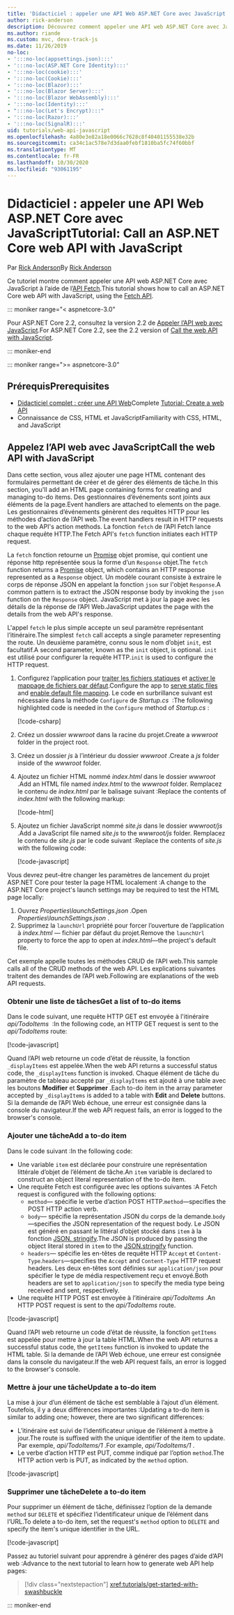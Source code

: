 ```yaml
---
title: 'Didacticiel : appeler une API Web ASP.NET Core avec JavaScript'
author: rick-anderson
description: Découvrez comment appeler une API web ASP.NET Core avec JavaScript.
ms.author: riande
ms.custom: mvc, devx-track-js
ms.date: 11/26/2019
no-loc:
- ':::no-loc(appsettings.json):::'
- ':::no-loc(ASP.NET Core Identity):::'
- ':::no-loc(cookie):::'
- ':::no-loc(Cookie):::'
- ':::no-loc(Blazor):::'
- ':::no-loc(Blazor Server):::'
- ':::no-loc(Blazor WebAssembly):::'
- ':::no-loc(Identity):::'
- ":::no-loc(Let's Encrypt):::"
- ':::no-loc(Razor):::'
- ':::no-loc(SignalR):::'
uid: tutorials/web-api-javascript
ms.openlocfilehash: 4a80e3e82a18e0066c7628c8f40401155538e32b
ms.sourcegitcommit: ca34c1ac578e7d3daa0febf1810ba5fc74f60bbf
ms.translationtype: MT
ms.contentlocale: fr-FR
ms.lasthandoff: 10/30/2020
ms.locfileid: "93061195"
---
```

# <a name="tutorial-call-an-aspnet-core-web-api-with-javascript"></a><span data-ttu-id="bbfbb-103">Didacticiel : appeler une API Web ASP.NET Core avec JavaScript</span><span class="sxs-lookup"><span data-stu-id="bbfbb-103">Tutorial: Call an ASP.NET Core web API with JavaScript</span></span>

<span data-ttu-id="bbfbb-104">Par [Rick Anderson](https://twitter.com/RickAndMSFT)</span><span class="sxs-lookup"><span data-stu-id="bbfbb-104">By [Rick Anderson](https://twitter.com/RickAndMSFT)</span></span>

<span data-ttu-id="bbfbb-105">Ce tutoriel montre comment appeler une API web ASP.NET Core avec JavaScript à l’aide de l’[API Fetch](https://developer.mozilla.org/docs/Web/API/Fetch_API).</span><span class="sxs-lookup"><span data-stu-id="bbfbb-105">This tutorial shows how to call an ASP.NET Core web API with JavaScript, using the [Fetch API](https://developer.mozilla.org/docs/Web/API/Fetch_API).</span></span>

::: moniker range="< aspnetcore-3.0"

<span data-ttu-id="bbfbb-106">Pour ASP.NET Core 2.2, consultez la version 2.2 de [Appeler l’API web avec JavaScript](xref:tutorials/first-web-api#call-the-web-api-with-javascript).</span><span class="sxs-lookup"><span data-stu-id="bbfbb-106">For ASP.NET Core 2.2, see the 2.2 version of [Call the web API with JavaScript](xref:tutorials/first-web-api#call-the-web-api-with-javascript).</span></span>

::: moniker-end

::: moniker range=">= aspnetcore-3.0"

## <a name="prerequisites"></a><span data-ttu-id="bbfbb-107">Prérequis</span><span class="sxs-lookup"><span data-stu-id="bbfbb-107">Prerequisites</span></span>

* <span data-ttu-id="bbfbb-108">[Didacticiel complet : créer une API Web](xref:tutorials/first-web-api)</span><span class="sxs-lookup"><span data-stu-id="bbfbb-108">Complete [Tutorial: Create a web API](xref:tutorials/first-web-api)</span></span>
* <span data-ttu-id="bbfbb-109">Connaissance de CSS, HTML et JavaScript</span><span class="sxs-lookup"><span data-stu-id="bbfbb-109">Familiarity with CSS, HTML, and JavaScript</span></span>

## <a name="call-the-web-api-with-javascript"></a><span data-ttu-id="bbfbb-110">Appelez l’API web avec JavaScript</span><span class="sxs-lookup"><span data-stu-id="bbfbb-110">Call the web API with JavaScript</span></span>

<span data-ttu-id="bbfbb-111">Dans cette section, vous allez ajouter une page HTML contenant des formulaires permettant de créer et de gérer des éléments de tâche.</span><span class="sxs-lookup"><span data-stu-id="bbfbb-111">In this section, you'll add an HTML page containing forms for creating and managing to-do items.</span></span> <span data-ttu-id="bbfbb-112">Des gestionnaires d’événements sont joints aux éléments de la page.</span><span class="sxs-lookup"><span data-stu-id="bbfbb-112">Event handlers are attached to elements on the page.</span></span> <span data-ttu-id="bbfbb-113">Les gestionnaires d’événements génèrent des requêtes HTTP pour les méthodes d’action de l’API web.</span><span class="sxs-lookup"><span data-stu-id="bbfbb-113">The event handlers result in HTTP requests to the web API's action methods.</span></span> <span data-ttu-id="bbfbb-114">La fonction `fetch` de l’API Fetch lance chaque requête HTTP.</span><span class="sxs-lookup"><span data-stu-id="bbfbb-114">The Fetch API's `fetch` function initiates each HTTP request.</span></span>

<span data-ttu-id="bbfbb-115">La `fetch` fonction retourne un [Promise](https://developer.mozilla.org/docs/Web/JavaScript/Reference/Global_Objects/Promise) objet promise, qui contient une réponse http représentée sous la forme d’un `Response` objet.</span><span class="sxs-lookup"><span data-stu-id="bbfbb-115">The `fetch` function returns a [Promise](https://developer.mozilla.org/docs/Web/JavaScript/Reference/Global_Objects/Promise) object, which contains an HTTP response represented as a `Response` object.</span></span> <span data-ttu-id="bbfbb-116">Un modèle courant consiste à extraire le corps de réponse JSON en appelant la fonction `json` sur l'objet `Response`.</span><span class="sxs-lookup"><span data-stu-id="bbfbb-116">A common pattern is to extract the JSON response body by invoking the `json` function on the `Response` object.</span></span> <span data-ttu-id="bbfbb-117">JavaScript met à jour la page avec les détails de la réponse de l’API Web.</span><span class="sxs-lookup"><span data-stu-id="bbfbb-117">JavaScript updates the page with the details from the web API's response.</span></span>

<span data-ttu-id="bbfbb-118">L'appel `fetch` le plus simple accepte un seul paramètre représentant l’itinéraire.</span><span class="sxs-lookup"><span data-stu-id="bbfbb-118">The simplest `fetch` call accepts a single parameter representing the route.</span></span> <span data-ttu-id="bbfbb-119">Un deuxième paramètre, connu sous le nom d’objet `init`, est facultatif.</span><span class="sxs-lookup"><span data-stu-id="bbfbb-119">A second parameter, known as the `init` object, is optional.</span></span> <span data-ttu-id="bbfbb-120">`init` est utilisé pour configurer la requête HTTP.</span><span class="sxs-lookup"><span data-stu-id="bbfbb-120">`init` is used to configure the HTTP request.</span></span>

1. <span data-ttu-id="bbfbb-121">Configurez l’application pour [traiter les fichiers statiques](/dotnet/api/microsoft.aspnetcore.builder.staticfileextensions.usestaticfiles#Microsoft_AspNetCore_Builder_StaticFileExtensions_UseStaticFiles_Microsoft_AspNetCore_Builder_IApplicationBuilder_) et [activer le mappage de fichiers par défaut](/dotnet/api/microsoft.aspnetcore.builder.defaultfilesextensions.usedefaultfiles#Microsoft_AspNetCore_Builder_DefaultFilesExtensions_UseDefaultFiles_Microsoft_AspNetCore_Builder_IApplicationBuilder_).</span><span class="sxs-lookup"><span data-stu-id="bbfbb-121">Configure the app to [serve static files](/dotnet/api/microsoft.aspnetcore.builder.staticfileextensions.usestaticfiles#Microsoft_AspNetCore_Builder_StaticFileExtensions_UseStaticFiles_Microsoft_AspNetCore_Builder_IApplicationBuilder_) and [enable default file mapping](/dotnet/api/microsoft.aspnetcore.builder.defaultfilesextensions.usedefaultfiles#Microsoft_AspNetCore_Builder_DefaultFilesExtensions_UseDefaultFiles_Microsoft_AspNetCore_Builder_IApplicationBuilder_).</span></span> <span data-ttu-id="bbfbb-122">Le code en surbrillance suivant est nécessaire dans la méthode `Configure` de *Startup.cs*  :</span><span class="sxs-lookup"><span data-stu-id="bbfbb-122">The following highlighted code is needed in the `Configure` method of *Startup.cs* :</span></span>

    [!code-csharp[](first-web-api/samples/3.0/TodoApi/StartupJavaScript.cs?highlight=8-9&name=snippet_configure)]

1. <span data-ttu-id="bbfbb-123">Créez un dossier *wwwroot* dans la racine du projet.</span><span class="sxs-lookup"><span data-stu-id="bbfbb-123">Create a *wwwroot* folder in the project root.</span></span>

1. <span data-ttu-id="bbfbb-124">Créez un dossier *js* à l’intérieur du dossier *wwwroot* .</span><span class="sxs-lookup"><span data-stu-id="bbfbb-124">Create a *js* folder inside of the *wwwroot* folder.</span></span>

1. <span data-ttu-id="bbfbb-125">Ajoutez un fichier HTML nommé *index.html* dans le dossier *wwwroot* .</span><span class="sxs-lookup"><span data-stu-id="bbfbb-125">Add an HTML file named *index.html* to the *wwwroot* folder.</span></span> <span data-ttu-id="bbfbb-126">Remplacez le contenu de *index.html* par le balisage suivant :</span><span class="sxs-lookup"><span data-stu-id="bbfbb-126">Replace the contents of *index.html* with the following markup:</span></span>

    [!code-html[](first-web-api/samples/3.0/TodoApi/wwwroot/index.html)]

1. <span data-ttu-id="bbfbb-127">Ajoutez un fichier JavaScript nommé *site.js* dans le dossier *wwwroot/js* .</span><span class="sxs-lookup"><span data-stu-id="bbfbb-127">Add a JavaScript file named *site.js* to the *wwwroot/js* folder.</span></span> <span data-ttu-id="bbfbb-128">Remplacez le contenu de *site.js* par le code suivant :</span><span class="sxs-lookup"><span data-stu-id="bbfbb-128">Replace the contents of *site.js* with the following code:</span></span>

    [!code-javascript[](first-web-api/samples/3.0/TodoApi/wwwroot/js/site.js?name=snippet_SiteJs)]

<span data-ttu-id="bbfbb-129">Vous devrez peut-être changer les paramètres de lancement du projet ASP.NET Core pour tester la page HTML localement :</span><span class="sxs-lookup"><span data-stu-id="bbfbb-129">A change to the ASP.NET Core project's launch settings may be required to test the HTML page locally:</span></span>

1. <span data-ttu-id="bbfbb-130">Ouvrez *Properties\launchSettings.json* .</span><span class="sxs-lookup"><span data-stu-id="bbfbb-130">Open *Properties\launchSettings.json* .</span></span>
1. <span data-ttu-id="bbfbb-131">Supprimez la `launchUrl` propriété pour forcer l’ouverture de l’application à *index.html* &mdash; fichier par défaut du projet.</span><span class="sxs-lookup"><span data-stu-id="bbfbb-131">Remove the `launchUrl` property to force the app to open at *index.html*&mdash;the project's default file.</span></span>

<span data-ttu-id="bbfbb-132">Cet exemple appelle toutes les méthodes CRUD de l’API web.</span><span class="sxs-lookup"><span data-stu-id="bbfbb-132">This sample calls all of the CRUD methods of the web API.</span></span> <span data-ttu-id="bbfbb-133">Les explications suivantes traitent des demandes de l’API web.</span><span class="sxs-lookup"><span data-stu-id="bbfbb-133">Following are explanations of the web API requests.</span></span>

### <a name="get-a-list-of-to-do-items"></a><span data-ttu-id="bbfbb-134">Obtenir une liste de tâches</span><span class="sxs-lookup"><span data-stu-id="bbfbb-134">Get a list of to-do items</span></span>

<span data-ttu-id="bbfbb-135">Dans le code suivant, une requête HTTP GET est envoyée à l'itinéraire *api/TodoItems*  :</span><span class="sxs-lookup"><span data-stu-id="bbfbb-135">In the following code, an HTTP GET request is sent to the *api/TodoItems* route:</span></span>

[!code-javascript[](first-web-api/samples/3.0/TodoApi/wwwroot/js/site.js?name=snippet_GetItems)]

<span data-ttu-id="bbfbb-136">Quand l’API web retourne un code d’état de réussite, la fonction `_displayItems` est appelée.</span><span class="sxs-lookup"><span data-stu-id="bbfbb-136">When the web API returns a successful status code, the `_displayItems` function is invoked.</span></span> <span data-ttu-id="bbfbb-137">Chaque élément de tâche du paramètre de tableau accepté par `_displayItems` est ajouté à une table avec les boutons **Modifier** et **Supprimer** .</span><span class="sxs-lookup"><span data-stu-id="bbfbb-137">Each to-do item in the array parameter accepted by `_displayItems` is added to a table with **Edit** and **Delete** buttons.</span></span> <span data-ttu-id="bbfbb-138">Si la demande de l’API Web échoue, une erreur est consignée dans la console du navigateur.</span><span class="sxs-lookup"><span data-stu-id="bbfbb-138">If the web API request fails, an error is logged to the browser's console.</span></span>

### <a name="add-a-to-do-item"></a><span data-ttu-id="bbfbb-139">Ajouter une tâche</span><span class="sxs-lookup"><span data-stu-id="bbfbb-139">Add a to-do item</span></span>

<span data-ttu-id="bbfbb-140">Dans le code suivant :</span><span class="sxs-lookup"><span data-stu-id="bbfbb-140">In the following code:</span></span>

* <span data-ttu-id="bbfbb-141">Une variable `item` est déclarée pour construire une représentation littérale d’objet de l’élément de tâche.</span><span class="sxs-lookup"><span data-stu-id="bbfbb-141">An `item` variable is declared to construct an object literal representation of the to-do item.</span></span>
* <span data-ttu-id="bbfbb-142">Une requête Fetch est configurée avec les options suivantes :</span><span class="sxs-lookup"><span data-stu-id="bbfbb-142">A Fetch request is configured with the following options:</span></span>
  * <span data-ttu-id="bbfbb-143">`method`&mdash; spécifie le verbe d’action POST HTTP.</span><span class="sxs-lookup"><span data-stu-id="bbfbb-143">`method`&mdash;specifies the POST HTTP action verb.</span></span>
  * <span data-ttu-id="bbfbb-144">`body`&mdash; spécifie la représentation JSON du corps de la demande.</span><span class="sxs-lookup"><span data-stu-id="bbfbb-144">`body`&mdash;specifies the JSON representation of the request body.</span></span> <span data-ttu-id="bbfbb-145">Le JSON est généré en passant le littéral d’objet stocké dans `item` à la fonction [JSON. stringify](https://developer.mozilla.org/docs/Web/JavaScript/Reference/Global_Objects/JSON/stringify).</span><span class="sxs-lookup"><span data-stu-id="bbfbb-145">The JSON is produced by passing the object literal stored in `item` to the [JSON.stringify](https://developer.mozilla.org/docs/Web/JavaScript/Reference/Global_Objects/JSON/stringify) function.</span></span>
  * <span data-ttu-id="bbfbb-146">`headers`&mdash; spécifie les en-têtes de requête HTTP `Accept` et `Content-Type`.</span><span class="sxs-lookup"><span data-stu-id="bbfbb-146">`headers`&mdash;specifies the `Accept` and `Content-Type` HTTP request headers.</span></span> <span data-ttu-id="bbfbb-147">Les deux en-têtes sont définies sur `application/json` pour spécifier le type de média respectivement reçu et envoyé.</span><span class="sxs-lookup"><span data-stu-id="bbfbb-147">Both headers are set to `application/json` to specify the media type being received and sent, respectively.</span></span>
* <span data-ttu-id="bbfbb-148">Une requête HTTP POST est envoyée à l’itinéraire *api/TodoItems* .</span><span class="sxs-lookup"><span data-stu-id="bbfbb-148">An HTTP POST request is sent to the *api/TodoItems* route.</span></span>

[!code-javascript[](first-web-api/samples/3.0/TodoApi/wwwroot/js/site.js?name=snippet_AddItem)]

<span data-ttu-id="bbfbb-149">Quand l’API web retourne un code d’état de réussite, la fonction `getItems` est appelée pour mettre à jour la table HTML.</span><span class="sxs-lookup"><span data-stu-id="bbfbb-149">When the web API returns a successful status code, the `getItems` function is invoked to update the HTML table.</span></span> <span data-ttu-id="bbfbb-150">Si la demande de l’API Web échoue, une erreur est consignée dans la console du navigateur.</span><span class="sxs-lookup"><span data-stu-id="bbfbb-150">If the web API request fails, an error is logged to the browser's console.</span></span>

### <a name="update-a-to-do-item"></a><span data-ttu-id="bbfbb-151">Mettre à jour une tâche</span><span class="sxs-lookup"><span data-stu-id="bbfbb-151">Update a to-do item</span></span>

<span data-ttu-id="bbfbb-152">La mise à jour d’un élément de tâche est semblable à l’ajout d’un élément. Toutefois, il y a deux différences importantes :</span><span class="sxs-lookup"><span data-stu-id="bbfbb-152">Updating a to-do item is similar to adding one; however, there are two significant differences:</span></span>

* <span data-ttu-id="bbfbb-153">L’itinéraire est suivi de l’identificateur unique de l’élément à mettre à jour.</span><span class="sxs-lookup"><span data-stu-id="bbfbb-153">The route is suffixed with the unique identifier of the item to update.</span></span> <span data-ttu-id="bbfbb-154">Par exemple, *api/TodoItems/1* .</span><span class="sxs-lookup"><span data-stu-id="bbfbb-154">For example, *api/TodoItems/1* .</span></span>
* <span data-ttu-id="bbfbb-155">Le verbe d’action HTTP est PUT, comme indiqué par l’option `method`.</span><span class="sxs-lookup"><span data-stu-id="bbfbb-155">The HTTP action verb is PUT, as indicated by the `method` option.</span></span>

[!code-javascript[](first-web-api/samples/3.0/TodoApi/wwwroot/js/site.js?name=snippet_UpdateItem)]

### <a name="delete-a-to-do-item"></a><span data-ttu-id="bbfbb-156">Supprimer une tâche</span><span class="sxs-lookup"><span data-stu-id="bbfbb-156">Delete a to-do item</span></span>

<span data-ttu-id="bbfbb-157">Pour supprimer un élément de tâche, définissez l’option de la demande `method` sur `DELETE` et spécifiez l’identificateur unique de l’élément dans l’URL.</span><span class="sxs-lookup"><span data-stu-id="bbfbb-157">To delete a to-do item, set the request's `method` option to `DELETE` and specify the item's unique identifier in the URL.</span></span>

[!code-javascript[](first-web-api/samples/3.0/TodoApi/wwwroot/js/site.js?name=snippet_DeleteItem)]

<span data-ttu-id="bbfbb-158">Passez au tutoriel suivant pour apprendre à générer des pages d’aide d’API web :</span><span class="sxs-lookup"><span data-stu-id="bbfbb-158">Advance to the next tutorial to learn how to generate web API help pages:</span></span>

> [!div class="nextstepaction"]
> <xref:tutorials/get-started-with-swashbuckle>

::: moniker-end
